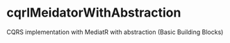 # cqrlMeidatorWithAbstraction
CQRS implementation with MediatR with abstraction (Basic Building Blocks)
